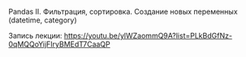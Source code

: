 Pandas II. Фильтрация, сортировка. Создание новых переменных (datetime, category)

Запись лекции: https://youtu.be/ylWZaommQ9A?list=PLkBdGfNz-0qMQQoYijFIryBMEdT7CaaQP
